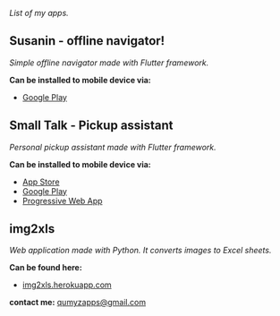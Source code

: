 _List of my apps._

## Susanin - offline navigator! ##
*Simple offline navigator made with Flutter framework.*

**Can be installed to mobile device via:**
- [Google Play](https://play.google.com/store/apps/details?id=com.qumyz.susanin)

## Small Talk - Pickup assistant ##
*Personal pickup assistant made with Flutter framework.*

**Can be installed to mobile device via:**
- [App Store](https://apps.apple.com/us/app/small-talk-pickup-easier/id1589417543)
- [Google Play](https://play.google.com/store/apps/details?id=com.qumyz.small_talk)
- [Progressive Web App](https://nukeolay.github.io/smalltalk/)

## img2xls ##
*Web application made with Python. It converts images to Excel sheets.*

**Can be found here:**
- [img2xls.herokuapp.com](https://img2xls.herokuapp.com)

**contact me:** [qumyzapps@gmail.com](mailto:qumyzapps@gmail.com)
